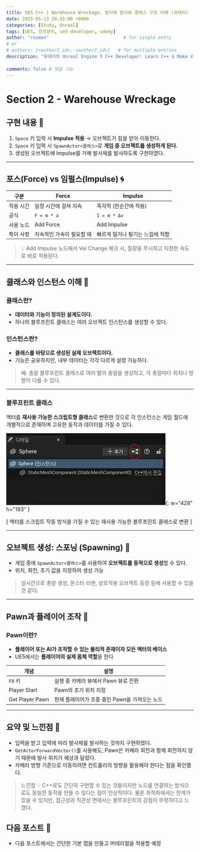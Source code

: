 ```yaml
---
title: UE5 C++ | Warehouse Wreckage, 발사체 발사와 클래스 구조 이해 (유데미)
date: 2025-05-13 20:33:00 +0900
categories: [Study, Unreal]
tags: [UE5, 강의정리, ue5-developer, udemy]
author: "rniman"                            # for single entry
# or
# authors: [<author1_id>, <author2_id>]   # for multiple entries
description: "유데미의 Unreal Engine 5 C++ Developer: Learn C++ & Make Video Games의 Section 2 Warehouse Wreckage에 대해 정리한 두번째 포스트"

comments: false # 댓글 기능
---
```


# Section 2 - Warehouse Wreckage

## 구현 내용 📌

1. `Space` 키 입력 시 **Impulse 적용** → 오브젝트가 힘을 받아 이동한다.
2. `Space` 키 입력 시  `SpawnActor<클래스>`로 **게임 중 오브젝트를 생성하게 된다.**
3. 생성된 오브젝트에 Impulse를 가해 발사체를 발사하도록 구현하였다.

---

## 포스(Force) vs 임펄스(Impulse) 🌀

| 구분      | Force                     | Impulse                          |
| --------- | ------------------------- | -------------------------------- |
| 작용 시간 | 일정 시간에 걸쳐 지속     | 즉각적 (한순간에 적용)           |
| 공식      | `F = m * a`               | `I = m * Δv`                     |
| 사용 노드 | Add Force                 | Add Impulse                      |
| 특이 사항 | 지속적인 가속이 필요할 때 | 빠르게 밀거나 튕기는 느낌에 적합 |

> 💡 Add Impulse 노드에서 Vel Change 체크 시, 질량을 무시하고 지정한 속도로 바로 적용된다.
> 

---

## 클래스와 인스턴스 이해 🧩

### 클래스란?

- **데이터와 기능이 정의된 설계도이다.**
- 하나의 블루프린트 클래스는 여러 오브젝트 인스턴스를 생성할 수 있다.

### 인스턴스란?

- **클래스를 바탕으로 생성된 실제 오브젝트이다.**
- 기능은 공유하지만, 내부 데이터는 각각 다르게 설정 가능하다.

> 예: 총알 블루프린트 클래스로 여러 발의 총알을 생성하고, 각 총알마다 위치나 방향이 다를 수 있다.
> 

---

### 블루프린트 클래스

액터를 **재사용 가능한 스크립트형 클래스**로 변환한 것으로 각 인스턴스는 게임 월드에 개별적으로 존재하며 고유한 동작과 데이터를 가질 수 있다.

![[ 액터를 스크립트 작동 방식을 가질 수 있는 재사용 가능한 블루프린트 클래스로 변환 ] ](assets/img/BP_Class.png){: w="428" h="193" }

[ 액터를 스크립트 작동 방식을 가질 수 있는 재사용 가능한 블루프린트 클래스로 변환 ] 

---

## 오브젝트 생성: 스포닝 (Spawning) 🎯

- 게임 중에 `SpawnActor<클래스>`를 사용하여 **오브젝트를 동적으로 생성**할 수 있다.
- 위치, 회전, 초기 값을 지정하여 생성 가능

> 실시간으로 총알 생성, 몬스터 리젠, 상호작용 오브젝트 등장 등에 사용할 수 있을 것 같다.
> 

---

## Pawn과 플레이어 조작 👤

### Pawn이란?

- **플레이어 또는 AI가 조작할 수 있는 물리적 존재이자 모든 액터의 베이스**
- UE5에서는 **플레이어의 실제 몸체 역할**을 한다

| 개념            | 설명                                           |
| --------------- | ---------------------------------------------- |
| `F8` 키         | 실행 중 카메라 뷰에서 Pawn 뷰로 전환           |
| Player Start    | Pawn의 초기 위치 지정                          |
| Get Player Pawn | 현재 플레이어가 조종 중인 Pawn을 가져오는 노드 |

---

## 요약 및 느낀점 📝

- 입력을 받고 입력에 따라 발사체를 발사하는 것까지 구현하였다.
- `GetActorForwardVector()`를 사용해도, Pawn은 카메라 회전과 함께 회전하지 않기 때문에 발사 위치가 예상과 달랐다.
- 카메라 방향 기준으로 이동하려면 컨트롤러의 방향을 활용해야 한다는 점을 확인했다.

> 느낀점 💡
C++로도 간단히 구현할 수 있는 것들이지만 노드를 연결하는 방식으로도 동일한 동작을 만들 수 있다는 점이 인상적이다. 물론 최적화에서는 한계가 있을 수 있지만, 접근성과 직관성 면에서는 블루프린트의 강점이 뚜렷하다고 느꼈다.
>

## 다음 포스트 🧭

- 다음 포스트에서는 간단한 기본 맵을 만들고 머테리얼을 적용할 예정
